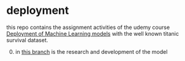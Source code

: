 # deployment

this repo contains the assignment activities of the udemy course 
[Deployment of Machine Learning models](https://www.udemy.com/course/deployment-of-machine-learning-models/)
with the well known titanic survival dataset.

0. in [this branch](https://github.com/fernandezfran/deployment/tree/research-and-development)
is the research and development of the model
